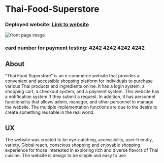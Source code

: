 # Thai-Food-Superstore
### Deployed website:[ Link to website]()
![front page image]()


### card number for payment testing: 4242 4242 4242 4242

## About
"Thai Food Superstore" is an e-commerce website that provides a convenient and accessible shopping platform for individuals to purchase various Thai products and ingredients online. It has a login system, a shopping cart, a checkout system, and a payment system. This website has a notification system if they submit a request. In addition, it has personnel functionality that allows admin, manager, and other personnel to manage the website. The multiple implementation functions are due to the desire to create something reusable in the real world.

## UX
The website was created to be eye-catching, accessibility, user-friendly, variety, Global reach, conscious shopping and enjoyable shopping experience for those interested in exploring rich and diverse flavors of Thai cuisine. The website is design to be simple and easy to use 
